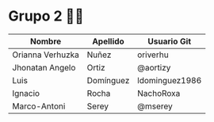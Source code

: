 # Grupo 2 🚀👋
| Nombre  | Apellido  | Usuario Git    |
| ------- | --------- | -------------- |
| Orianna Verhuzka | Nuñez     | oriverhu       |
| Jhonatan Angelo  | Ortiz     | @aortizy       |
| Luis    | Domínguez | ldominguez1986 |
| Ignacio | Rocha     | NachoRoxa      |
| Marco-Antoni | Serey | @mserey  |
